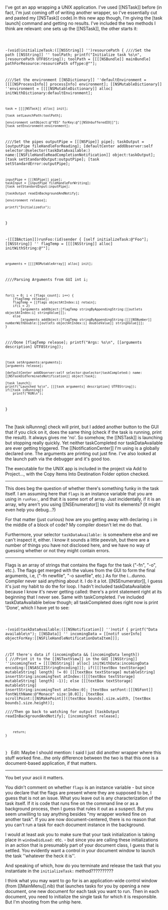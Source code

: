 

I've got an app wrapping a UNIX application. I've used [[NSTask]] before (in fact, I'm just coming off of writing another wrapper, so I've essentially cut and pasted my [[NSTask]] code).In this new app though, I'm giving the [task launch] command and getting no results. I've included the two methods I think are relevant: one sets up the [[NSTask]], the other starts it:

<code>

-(void)initializeTask:([[NSString]] '')resourcePath
{
////Set the path
	[[NSString]] '' toolPath;
	printf("Initialize task %s\n", [resourcePath UTF8String]);
	toolPath = [[[[NSBundle]] mainBundle] pathForResource:resourcePath ofType:@""];
	
////Set the environment
	[[NSDictionary]] ''defaultEnvironment = [[[[NSProcessInfo]] processInfo] environment];
	[[NSMutableDictionary]] ''environment = [[[[NSMutableDictionary]] alloc] initWithDictionary:defaultEnvironment];
	
	task = [[[[NSTask]] alloc] init];
	
	[task setLaunchPath:toolPath];
	
	[environment setObject:@"YES" forKey:@"[[NSUnbufferedIO]]"];
	[task setEnvironment:environment];
	
////Set the pipes
	outputPipe = [[[NSPipe]] pipe];
	taskOutput = [outputPipe fileHandleForReading];
	[defaultCenter addObserver:self selector:@selector(taskDataAvailable:) name:[[NSFileHandleReadCompletionNotification]] object:taskOutput];
	[task setStandardOutput:outputPipe];
	[task setStandardError:outputPipe];
	
	
	inputPipe = [[[NSPipe]] pipe];
	taskInput = [inputPipe fileHandleForWriting];
	[task setStandardInput:inputPipe];
	
	[taskOutput readInBackgroundAndNotify];
	
	[environment release];
	
	printf("Initialized\n");
	
}



-([[IBAction]])runFoo:(id)sender
{
	[self initializeTask:@"Foo"];
	[[NSString]] '' flagTemp = [[[[NSString]] alloc] initWithString:@""];

	arguments = [[[[NSMutableArray]] alloc] init];
	

////Parsing Arguments from GUI
	int i;

	for(i = 0; i < [flags count]; i++) {
		[flagTemp release];
		flagTemp = [[flags objectAtIndex:i] retain];
		if(i < 2)
			[arguments addObject:[flagTemp stringByAppendingString:[[outlets objectAtIndex:i] stringValue]]];
		else
			[arguments addObject:[flagTemp stringByAppendingString:[[[[NSNumber]] numberWithDouble:[[outlets objectAtIndex:i] doubleValue]] stringValue]]];
	}
////Done
	[flagTemp release];
	printf("Args: %s\n", [[arguments description] UTF8String]);
	
	[task setArguments:arguments];
	[arguments release];
	
	[defaultCenter addObserver:self selector:@selector(taskCompleted:) name:[[NSTaskDidTerminateNotification]] object:task];

	[task launch];
	printf("Launched %s\n", [[[task arguments] description] UTF8String]);
	if([task isRunning])
		printf("RUN\n");
}

</code>

The [task isRunnng] check will print, but I added another button to the GUI that if you click on it, does the same thing (check if the task is running, print the result). It always gives me 'no'. So somehow, the [[NSTask]] is launching but stopping really quickly. Yet neither taskCompleted nor taskDataAvailable are ever getting triggered. The [[NotificationCenter]] I'm using is a globally declared one. The arguments are printing out just fine. I've also looked at the launch path via the debugger and it's good too.

The executable for the UNIX app is included in the project via Add to Project..., with the Copy Items Into Destination Folder option checked.

----

This does beg the question of whether there's something funky in the task itself. I am assuming here that <code>flags</code> is an instance variable that you are
using in <code>runFoo:</code>, and that it is some sort of array. Just incidentally, if it is an array, why aren't you using [[NSEnumerator]] to visit its elements?
(it might even help you debug...?)

For that matter (just curious) how are you getting away with declaring <code>i</code> in the middle of a block of code? My compiler doesn't let me do that.

Furthermore, your selector <code>taskDataAvailable:</code> is somewhere else and we can't inspect it, either. I know it sounds a little peevish, but there are a number of things you have not disclosed here, and we have no way of guessing whether or not they might contain errors.

----
Flags is an array of strings that contains the flags for the task ("-fn", "-o", etc.). The flags get merged with the values from the GUI to form the final arguments, i.e, ("-fn newfile", "-o savefile", etc.) As for the i...dunno. Compiler never said anything about it. I do it a lot. [[NSEnumerator]], I guess it's just my habit to do the for loop. 
I hadn't included taskDataAvailable because I know it's never getting called: there's a print statement right at its beginning that I never see. Same with taskCompleted. I've included taskDataAvailable below though; all taskCompleted does right now is print 'Done', which I have yet to see:

<code>

-(void)taskDataAvailable:([[NSNotification]] '')notif
{
	printf("Data available\n");
	[[NSData]] '' incomingData = [[notif userInfo] objectForKey:[[NSFileHandleNotificationDataItem]]];

//If there's data
    if (incomingData && [incomingData length])
    {
///Print it to the [[NSTextView]] in the GUI
		[[NSString]] ''incomingText = [[[[NSString]] alloc] initWithData:incomingData encoding:[[NSASCIIStringEncoding]]];
		if([[[textBox textStorage] mutableString] length] != 0)
			[[[textBox textStorage] mutableString] insertString:incomingText atIndex:([[[textBox textStorage] mutableString] length] -1)];
		else
			[[[textBox textStorage] mutableString] insertString:incomingText atIndex:0];
		[textBox setFont:[[[NSFont]] fontWithName:@"Monaco" size:10.0]];
		[textBox scrollPoint:[[NSMakePoint]]([textBox bounds].size.width, [textBox bounds].size.height)];		
////Then go back to watching for output 
		[taskOutput readInBackgroundAndNotify];
		[incomingText release];
		
        return;
    }
}
</code>
Edit: Maybe I should mention: I said I just did another wrapper where this stuff worked fine...the only difference between the two is that this one is a document-based application, if that matters.

----

You bet your ascii it matters.

You didn't comment on whether <code>flags</code> is an instance variable - but since you declare that the flags are present where they are supposed to be,
I guess that is not an issue. What you leave out is any characterization of the task itself. If it is code that runs fine on the command line or as
a background process, then I guess that rules it out as a suspect. But you seem unwilling to say anything besides "my wrapper worked fine
on another task". If you are now document-centered, there is no reason that you can't run a task for each document instance in the background.

I would at least ask you to make sure that your task initialization is taking place in <code>windowDidLoad:</code> etc. - but since
you are calling these initializations in an action that is presumably part of your document class, I guess that is settled.
You evidently want a control in your document window to launch the task ''whatever the heck it is''.

And speaking of which, how do you terminate and release the task that you instantiate in the <code>initializeTask:</code> method??????????

I think what you may want to go for is an application-wide control window (from [[MainMenu]].nib) that launches tasks for you by opening a new document,
one new document for each task you want to run. Then in each document, you need to initialize the single task for which it is responsible.
But I'm shooting from the unhip here.